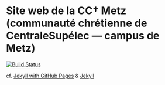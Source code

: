 # Site web de la CC† Metz (communauté chrétienne de CentraleSupélec — campus de Metz)

[![Build Status](https://travis-ci.org/cccroixmetz/cccroixmetz.github.io.svg)](https://travis-ci.org/cccroixmetz/cccroixmetz.github.io)

cf. [Jekyll with GitHub Pages](https://help.github.com/articles/using-jekyll-with-pages/) & [Jekyll](http://jekyllrb.com/docs/home/)
